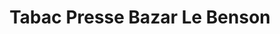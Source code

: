 ---
title: "Tabac Presse Bazar Le Benson"
url: /marseillan-plage/tabac-presse-bazar-le-benson/
shop: marchand de journaux
---